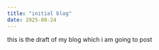 ```yaml
---
title: "initial blog"
date: 2025-08-24
---
```

this is the draft of my blog which i am going to post
